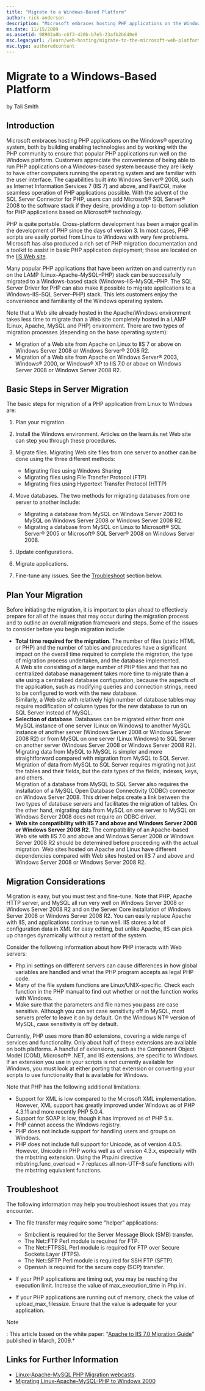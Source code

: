 ```yaml
---
title: "Migrate to a Windows-Based Platform"
author: rick-anderson
description: "Microsoft embraces hosting PHP applications on the Windows ® operating system, both by building enabling technologies and by working with the PHP community t..."
ms.date: 11/15/2009
ms.assetid: 98902a0b-c6f3-420b-b7e5-23afb2b640e8
msc.legacyurl: /learn/web-hosting/migrate-to-the-microsoft-web-platform/migrate-to-a-windows-based-platform
msc.type: authoredcontent
---
```

Migrate to a Windows-Based Platform
====================
by Tali Smith

## Introduction

Microsoft embraces hosting PHP applications on the Windows® operating system, both by building enabling technologies and by working with the PHP community to ensure that popular PHP applications run well on the Windows platform. Customers appreciate the convenience of being able to run PHP applications on a Windows-based system because they are likely to have other computers running the operating system and are familiar with the user interface. The capabilities built into Windows Server® 2008, such as Internet Information Services 7 (IIS 7) and above, and FastCGI, make seamless operation of PHP applications possible. With the advent of the SQL Server Connector for PHP, users can add Microsoft® SQL Server® 2008 to the software stack if they desire, providing a top-to-bottom solution for PHP applications based on Microsoft® technology.

PHP is quite portable. Cross-platform development has been a major goal in the development of PHP since the days of version 3. In most cases, PHP scripts are easily ported from Linux to Windows with very few problems. Microsoft has also produced a rich set of PHP migration documentation and a toolkit to assist in basic PHP application deployment; these are located on the [IIS Web site](../../application-frameworks/install-and-configure-php-applications-on-iis/using-fastcgi-to-host-php-applications-on-iis-60.md).

Many popular PHP applications that have been written on and currently run on the LAMP (Linux–Apache–MySQL–PHP) stack can be successfully migrated to a Windows-based stack (Windows–IIS–MySQL–PHP. The SQL Server Driver for PHP can also make it possible to migrate applications to a Windows–IIS–SQL Server–PHP) stack. This lets customers enjoy the convenience and familiarity of the Windows operating system.

Note that a Web site already hosted in the Apache/Windows environment takes less time to migrate than a Web site completely hosted in a LAMP (Linux, Apache, MySQL and PHP) environment. There are two types of migration processes (depending on the base operating system):

- Migration of a Web site from Apache on Linux to IIS 7 or above on Windows Server 2008 or Windows Server® 2008 R2.
- Migration of a Web site from Apache on Windows Server® 2003, Windows® 2000, or Windows® XP to IIS 7.0 or above on Windows Server 2008 or Windows Server 2008 R2.

<a id="_Toc221956168"></a>

## Basic Steps in Server Migration

The basic steps for migration of a PHP application from Linux to Windows are:

1. Plan your migration.
2. Install the Windows environment. Articles on the learn.iis.net Web site can step you through these procedures.
3. Migrate files. Migrating Web site files from one server to another can be done using the three different methods:  

    - Migrating files using Windows Sharing
    - Migrating files using File Transfer Protocol (FTP)
    - Migrating files using Hypertext Transfer Protocol (HTTP)
4. Move databases. The two methods for migrating databases from one server to another include:  

    - Migrating a database from MySQL on Windows Server 2003 to MySQL on Windows Server 2008 or Windows Server 2008 R2.
    - Migrating a database from MySQL on Linux to Microsoft® SQL Server® 2005 or Microsoft® SQL Server® 2008 on Windows Server 2008.
5. Update configurations.
6. Migrate applications.
7. Fine-tune any issues. See the [Troubleshoot](#_Troubleshoot) section below.

<a id="_Toc221956169"></a>

## Plan Your Migration

Before initiating the migration, it is important to plan ahead to effectively prepare for all of the issues that may occur during the migration process and to outline an overall migration framework and steps. Some of the issues to consider before you begin migration include:

- **Total time required for the migration**. The number of files (static HTML or PHP) and the number of tables and procedures have a significant impact on the overall time required to complete the migration, the type of migration process undertaken, and the database implemented.  
 A Web site consisting of a large number of PHP files and that has no centralized database management takes more time to migrate than a site using a centralized database configuration, because the aspects of the application, such as modifying queries and connection strings, need to be configured to work with the new database.  
 Similarly, a Web site with relatively high number of database tables may require modification of column types for the new database to run on SQL Server instead of MySQL.
- **Selection of database**. Databases can be migrated either from one MySQL instance of one server (Linux on Windows) to another MySQL instance of another server (Windows Server 2008 or Windows Server 2008 R2) or from MySQL on one server (Linux Windows) to SQL Server on another server (Windows Server 2008 or Windows Server 2008 R2).  
 Migrating data from MySQL to MySQL is simpler and more straightforward compared with migration from MySQL to SQL Server. Migration of data from MySQL to SQL Server requires migrating not just the tables and their fields, but the data types of the fields, indexes, keys, and others.   
 Migration of a database from MySQL to SQL Server also requires the installation of a MySQL Open Database Connectivity (ODBC) connector on Windows Server 2008. This driver helps create a link between the two types of database servers and facilitates the migration of tables. On the other hand, migrating data from MySQL on one server to MySQL on Windows Server 2008 does not require an ODBC driver.
- **Web site compatibility with IIS 7 and above and Windows Server 2008 or Windows Server 2008 R2**. The compatibility of an Apache-based Web site with IIS 7.0 and above and Windows Server 2008 or Windows Server 2008 R2 should be determined before proceeding with the actual migration. Web sites hosted on Apache and Linux have different dependencies compared with Web sites hosted on IIS 7 and above and Windows Server 2008 or Windows Server 2008 R2.

## Migration Considerations

Migration is easy, but you must test and fine-tune. Note that PHP, Apache HTTP server, and MySQL all run very well on Windows Server 2008 or Windows Server 2008 R2 and on the Server Core installation of Windows Server 2008 or Windows Server 2008 R2. You can easily replace Apache with IIS, and applications continue to run well. IIS stores a lot of configuration data in XML for easy editing, but unlike Apache, IIS can pick up changes dynamically without a restart of the system.

Consider the following information about how PHP interacts with Web servers:

- Php.ini settings on different servers can cause differences in how global variables are handled and what the PHP program accepts as legal PHP code.
- Many of the file system functions are Linux/UNIX-specific. Check each function in the PHP manual to find out whether or not the function works with Windows.
- Make sure that the parameters and file names you pass are case sensitive. Although you can set case sensitivity off in MySQL, most servers prefer to leave it on by default. On the Windows NT® version of MySQL, case sensitivity is off by default.

Currently, PHP uses more than 80 extensions, covering a wide range of services and functionality. Only about half of these extensions are available on both platforms. A handful of extensions, such as the Component Object Model (COM), Microsoft® .NET, and IIS extensions, are specific to Windows. If an extension you use in your scripts is not currently available for Windows, you must look at either porting that extension or converting your scripts to use functionality that is available for Windows.

Note that PHP has the following additional limitations:

- Support for XML is low compared to the Microsoft XML implementation. However, XML support has greatly improved under Windows as of PHP 4.3.11 and more recently PHP 5.0.4.
- Support for SOAP is low, though it has improved as of PHP 5.x.
- PHP cannot access the Windows registry.
- PHP does not include support for handling users and groups on Windows.
- PHP does not include full support for Unicode, as of version 4.0.5. However, Unicode in PHP works well as of version 4.3.x, especially with the mbstring extension. Using the Php.ini directive mbstring.func\_overload = 7 replaces all non-UTF-8 safe functions with the mbstring equivalent functions.

<a id="_Troubleshoot"></a>

## Troubleshoot

The following information may help you troubleshoot issues that you may encounter.

- The file transfer may require some "helper" applications:  

    - Smbclient is required for the Server Message Block (SMB) transfer.
    - The Net::FTP Perl module is required for FTP.
    - The Net::FTPSSL Perl module is required for FTP over Secure Sockets Layer (FTPS).
    - The Net::SFTP Perl module is required for SSH FTP (SFTP).
    - Openssh is required for the secure copy (SCP) transfer.
- If your PHP applications are timing out, you may be reaching the execution limit. Increase the value of max\_execution\_time in Php.ini.
- If your PHP applications are running out of memory, check the value of upload\_max\_filessize. Ensure that the value is adequate for your application.

> [!NOTE]
> : This article based on the white paper: "[Apache to IIS 7.0 Migration Guide](https://download.microsoft.com/download/2/D/8/2D863347-3AFF-48A6-9FCF-EC6554C18DCF/Apache%20to%20IIS%207%200%20Migration%20Guide.doc)" published in March, 2009.*

## Links for Further Information

- [Linux-Apache-MySQL PHP Migration webcasts](http://blogs.technet.com/keithcombs/archive/2008/12/17/running-lamp-on-windows-server-2008-webcast-and-screencasts-now-available.aspx).
- [Migrating Linux-Apache-MySQL-PHP to Windows 2000](https://www.microsoft.com/technet/archive/interopmigration/linux/mvc/miglamp.mspx?mfr=true.)